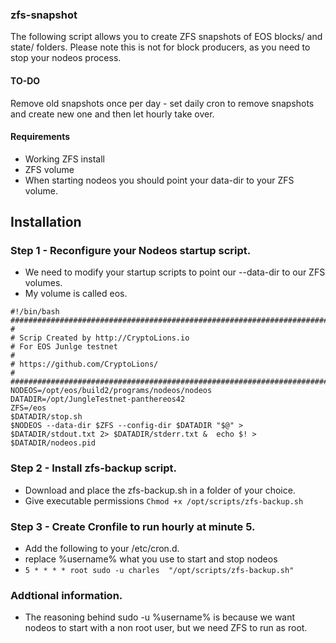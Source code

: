 ### zfs-snapshot

The following script allows you to create ZFS snapshots of EOS blocks/ and state/  folders.
Please note this is not for block producers, as you need to stop your nodeos process.

#### TO-DO

Remove old snapshots once per day - set daily cron to remove snapshots and create new one and then let hourly take over.


#### Requirements

* Working ZFS install
* ZFS volume 
* When starting nodeos you should point your data-dir to your ZFS volume.



## Installation
### Step 1 - Reconfigure your Nodeos startup script.

* We need to modify your startup scripts to point our --data-dir to our ZFS volumes. 
* My volume is called eos.

```
#!/bin/bash
################################################################################
#
# Scrip Created by http://CryptoLions.io
# For EOS Junlge testnet
#
# https://github.com/CryptoLions/
#
################################################################################
NODEOS=/opt/eos/build2/programs/nodeos/nodeos
DATADIR=/opt/JungleTestnet-panthereos42
ZFS=/eos
$DATADIR/stop.sh
$NODEOS --data-dir $ZFS --config-dir $DATADIR "$@" > $DATADIR/stdout.txt 2> $DATADIR/stderr.txt &  echo $! > $DATADIR/nodeos.pid
```

### Step 2 - Install zfs-backup script.

* Download and place the zfs-backup.sh in a folder of your choice.
* Give executable permissions ```Chmod +x /opt/scripts/zfs-backup.sh```


### Step 3 - Create Cronfile to run hourly at minute 5.

* Add the following to your /etc/cron.d.
* replace %username% what you use to start and stop nodeos
* ```5 * * * * root sudo -u charles  "/opt/scripts/zfs-backup.sh"```


### Addtional information.
* The reasoning behind sudo -u %username% is because we want nodeos to start with a non root user, but we need ZFS to run as root. 


